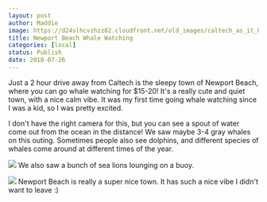 ```yaml
---
layout: post
author: Maddie
image: https://d24slhcvzhzz82.cloudfront.net/old_images/caltech_as_it_happens/6a0105349b8251970b022ad37b4c65200d.jpg
title: Newport Beach Whale Watching
categories: [local]
status: Publish
date: 2018-07-26
---
```


Just a 2 hour drive away from Caltech is the sleepy town of Newport Beach, where you can go whale watching for $15-20! It's a really cute and quiet town, with a nice calm vibe. It was my first time going whale watching since I was a kid, so I was pretty excited.

I don't have the right camera for this, but you can see a spout of water come out from the ocean in the distance! We saw maybe 3-4 gray whales on this outing. Sometimes people also see dolphins, and different species of whales come around at different times of the year.


![](https://d24slhcvzhzz82.cloudfront.net/old_images/6a01b8d28f2857970c022ad35563a4200c-pi.jpg)
We also saw a bunch of sea lions lounging on a buoy.


![](https://d24slhcvzhzz82.cloudfront.net/old_images/caltech_as_it_happens/6a0105349b8251970b022ad37b4c6b200d.jpg)
Newport Beach is really a super nice town. It has such a nice vibe I didn't want to leave :)
